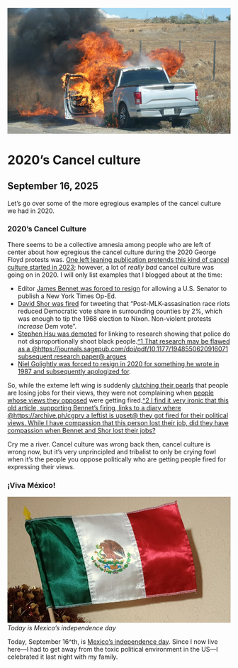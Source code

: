 ![blogpic](pics/blog-fire.jpg)
# 2020’s Cancel culture
## September 16, 2025

Let’s go over some of the more egregious examples of the cancel culture
we had in 2020.

### 2020’s Cancel Culture

There seems to be a collective amnesia among people who are left of
center about how egregious the cancel culture during the 2020 George
Floyd protests was. [One left leaning publication pretends this
kind of cancel culture started in 2023](https://archive.ph/luj7O);
however, a lot of _really bad_ cancel culture was going on in 2020.
I will only list examples that I blogged about at the time:

* Editor [James Bennet was forced to resign](blog:2020-06-08) for allowing 
  a U.S. Senator to publish a New York Times Op-Ed. 
* [David Shor was fired](blog:2020-06-16) for tweeting that 
  “Post-MLK-assasination race riots reduced Democratic vote share 
  in surrounding counties by 2%, which was enough to tip the 1968 
  election to Nixon. Non-violent protests *increase* Dem vote”.
* [Stephen Hsu was demoted](blog:2020-06-23) for linking to research
  showing that police do not disproportionally shoot black 
  people.[^1 That research may be flawed as a @https://journals.sagepub.com/doi/pdf/10.1177/1948550620916071 subsequent research paper@ argues](fn:1)
* [Niel Golightly was forced to resign in 2020 for something he wrote in 1987
  and subsequently apologized for](blog:2020-07-09).

So, while the exteme left wing is suddenly [clutching their 
pearls](https://archive.ph/FQeo5) that people are losing jobs for their
views, they were not complaining when [people whose views they
opposed](https://archive.ph/EBc6I) were getting fired.[^2 I find it
very ironic that this old article, supporting Bennet’s firing, links
to a diary where @https://archive.ph/cgpry a leftist is upset@ they got 
fired for their political views. While I have compassion that this person
lost their job, did they have compassion when Bennet and Shor lost their
jobs?](fn:2)

Cry me a river. Cancel culture was wrong back then, cancel culture
is wrong now, but it’s very unprincipled and tribalist to only be
crying fowl when it’s the people you oppose politically who are getting
people fired for expressing their views.

### ¡Viva México!
![widepic](pics/VivaMexico.jpg)
_Today is Mexico’s independence day_

Today, September 16^th, is [Mexico’s independence day](https://en.wikipedia.org/wiki/Independence_Day_%28Mexico%29). Since I now live here—I had to get away
from the toxic political environment in the US—I celebrated it last night
with my family.

